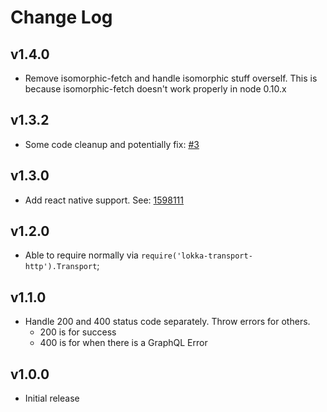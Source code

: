 # Change Log

## v1.4.0

* Remove isomorphic-fetch and handle isomorphic stuff overself. This is because isomorphic-fetch doesn't work properly in node 0.10.x

## v1.3.2

* Some code cleanup and potentially fix: [#3](https://github.com/kadirahq/lokka-transport-http/issues/3)

## v1.3.0
* Add react native support. See: [1598111](https://github.com/kadirahq/lokka-transport-http/tree/15981118287d7f72ba019937f3c0fbd0af11d98b)

## v1.2.0

* Able to require normally via `require('lokka-transport-http').Transport`;

## v1.1.0

* Handle 200 and 400 status code separately. Throw errors for others.
  * 200 is for success
  * 400 is for when there is a GraphQL Error

## v1.0.0

* Initial release
